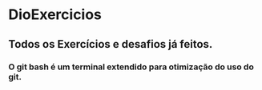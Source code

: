 # DioExercicios
## Todos os Exercícios e desafios já feitos.
### O git bash é um terminal extendido para otimização do uso do git.
